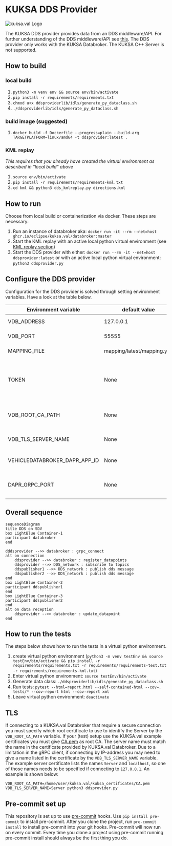 # KUKSA DDS Provider

![kuksa.val Logo](./doc/img/logo.png)

The KUKSA DDS provider provides data from an DDS middleware/API. For further understanding of the DDS middleware/API see [this](https://www.dds-foundation.org/what-is-dds-3/).
The DDS provider only works with the KUKSA Databroker. The KUKSA C++ Server is not supported.

## How to build

### local build

1. `python3 -m venv env && source env/bin/activate`
2. `pip install -r requirements/requirements.txt`
3. `chmod u+x ddsproviderlib/idls/generate_py_dataclass.sh`
4. `./ddsproviderlib/idls/generate_py_dataclass.sh`

### build image (suggested)

1. `docker build -f Dockerfile --progress=plain --build-arg TARGETPLATFORM=linux/amd64 -t ddsprovider:latest .`

### KML replay

*This requires that you already have created the virtual environment as described in "local build" above*

1. `source env/bin/activate`
2. `pip install -r requirements/requirements-kml.txt`
3. `cd kml && python3 dds_kmlreplay.py directions.kml`

## How to run

Choose from local build or containerization via docker.
These steps are necessary:

1. Run an instance of databroker aka: `docker run -it --rm --net=host ghcr.io/eclipse/kuksa.val/databroker:master`
2. Start the KML replay with an active local python virtual environment (see [KML replay section](#kml-replay))
3. Start the DDS provider with either: `docker run --rm -it --net=host ddsprovider:latest` or with an active local python virtual environment: `python3 ddsprovider.py`

## Configure the DDS provider

Configuration for the DDS provider is solved through setting environment variables. Have a look at the table below.

| Environment variable          | default value | description                                                                                                                                      |
| ----------------------------- | ------------- | ------------------------------------------------------------------------------------------------------------------------------------------------ |
| VDB_ADDRESS                   | 127.0.0.1     | Address where to look for KUKSA.val Databroker                                                                                                   |
| VDB_PORT                      | 55555         | On which port the KUKSA.val Databroker is expected.                                                                                              |
| MAPPING_FILE                  | mapping/latest/mapping.yml   | Place of mapping file from DDS to VSS                                                                                             |
| TOKEN                         | None          | JWT token which will get used to authorize to databroker; You can set on linux through `export TOKEN=$(< PATH_TO_kuksa.val/jwt/provide-all.token)` or `export TOKEN=<content of a file>`|
| VDB_ROOT_CA_PATH              | None          | Path to root CA. If defined the client will attempt to use a secure connection and identify the server using this certificate. |
| VDB_TLS_SERVER_NAME           | None          | TLS server name, may be needed if addressing a server by IP-name |
| VEHICLEDATABROKER_DAPR_APP_ID | None          | DAPR ID for Vehicle App to look for. For more information to Vehicle Apps visit [Velocitas](https://eclipse-velocitas.github.io/velocitas-docs/) |
| DAPR_GRPC_PORT                | None          | If [DAPR](https://dapr.io/) gets used port of DAPR Sidecar. Overwrites VDB_PORT variable. Deprecated - please use  VDB_PORT instead              |

## Overall sequence

```mermaid
sequenceDiagram
title DDS on SDV
box LightBlue Container-1
participant databroker
end

dddsprovider -->> databroker : grpc_connect
alt on connection
    ddsprovider -->> databroker : register_datapoints
    ddsprovider -->> DDS_network : subscribe to topics
    ddspublisher1 -->> DDS_network : publish dds message
    ddspublisher2 -->> DDS_network : publish dds message
end
box LightBlue Container-2
participant ddspublisher1
end
box LightBlue Container-3
participant ddspublisher2
end
alt on data reception
    ddsprovider -->> databroker : update_datapoint
end
```

## How to run the tests

The steps below shows how to run the tests in a virtual python environment.

1. create virtual python environment (`python3 -m venv testEnv && source testEnv/bin/activate && pip install -r requirements/requirements.txt -r requirements/requirements-test.txt -r requirements/requirements-kml.txt`)
2. Enter virtual python environment: `source testEnv/bin/activate`
3. Generate data class: `./ddsproviderlib/idls/generate_py_dataclass.sh`
4. Run tests: `pytest --html=report.html --self-contained-html --cov=. tests/* --cov-report html --cov-report xml`
5. Leave virtual python environment: `deactivate`

## TLS

If connecting to a KUKSA.val Databroker that require a secure connection you must specify which root certificate to
use to identify the Server by the `VDB_ROOT_CA_PATH` variable. If your (test) setup use the KUKSA.val example
certificates you must give [CA.pem](https://github.com/eclipse/kuksa.val/blob/master/kuksa_certificates/CA.pem)
as root CA. The server name must match the name in the certificate provided by KUKSA.val Databroker.
Due to a limitation in the gRPC client, if connecting by IP-address you may need to give a name listed in the certificate
by the `VDB_TLS_SERVER_NAME` variable. The example server certificate lists the names `Server` and `localhost`,
so one of those names needs to be specified if connecting to `127.0.0.1`. An example is shown below:

```
VDB_ROOT_CA_PATH=/home/user/kuksa.val/kuksa_certificates/CA.pem VDB_TLS_SERVER_NAME=Server python3 ddsprovider.py
```

## Pre-commit set up
This repository is set up to use [pre-commit](https://pre-commit.com/) hooks.
Use `pip install pre-commit` to install pre-commit.
After you clone the project, run `pre-commit install` to install pre-commit into your git hooks.
Pre-commit will now run on every commit.
Every time you clone a project using pre-commit running pre-commit install should always be the first thing you do.
